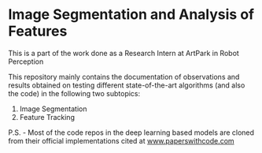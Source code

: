 # Image Segmentation and Analysis of Features
This is a part of the work done as a Research Intern at ArtPark in Robot Perception

This repository mainly contains the documentation of observations and results obtained on testing different state-of-the-art algorithms (and also the code) in the following two subtopics:

1. Image Segmentation
2. Feature Tracking


P.S. - Most of the code repos in the deep learning based models are cloned from their official implementations cited at www.paperswithcode.com
